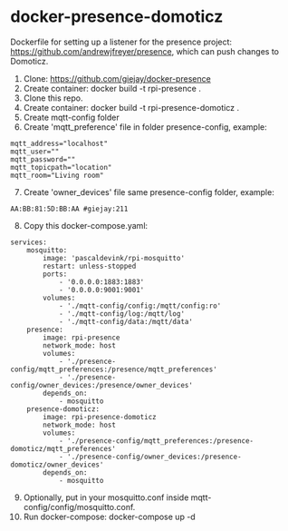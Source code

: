 # docker-presence-domoticz

Dockerfile for setting up a listener for the presence project: https://github.com/andrewjfreyer/presence, which can push changes to Domoticz. 

1. Clone: https://github.com/giejay/docker-presence
2. Create container: docker build -t rpi-presence .
3. Clone this repo.
4. Create container: docker build -t rpi-presence-domoticz .
5. Create mqtt-config folder
6. Create 'mqtt_preference' file in folder presence-config, example:
```
mqtt_address="localhost"
mqtt_user=""
mqtt_password=""
mqtt_topicpath="location"
mqtt_room="Living room"
```
7. Create 'owner_devices' file same presence-config folder, example:
```
AA:BB:81:5D:BB:AA #giejay:211
```
8. Copy this docker-compose.yaml: 

```version: '2'
services:
    mosquitto:
        image: 'pascaldevink/rpi-mosquitto'
        restart: unless-stopped
        ports:
            - '0.0.0.0:1883:1883'
            - '0.0.0.0:9001:9001'
        volumes:
            - './mqtt-config/config:/mqtt/config:ro'
            - './mqtt-config/log:/mqtt/log'
            - './mqtt-config/data:/mqtt/data'
    presence:
        image: rpi-presence
        network_mode: host
        volumes:
            - './presence-config/mqtt_preferences:/presence/mqtt_preferences'
            - './presence-config/owner_devices:/presence/owner_devices'
        depends_on:
            - mosquitto
    presence-domoticz:
        image: rpi-presence-domoticz
        network_mode: host
        volumes:
            - './presence-config/mqtt_preferences:/presence-domoticz/mqtt_preferences'
            - './presence-config/owner_devices:/presence-domoticz/owner_devices'
        depends_on:
            - mosquitto
```
9. Optionally, put in your mosquitto.conf inside mqtt-config/config/mosquitto.conf.
10. Run docker-compose: docker-compose up -d
